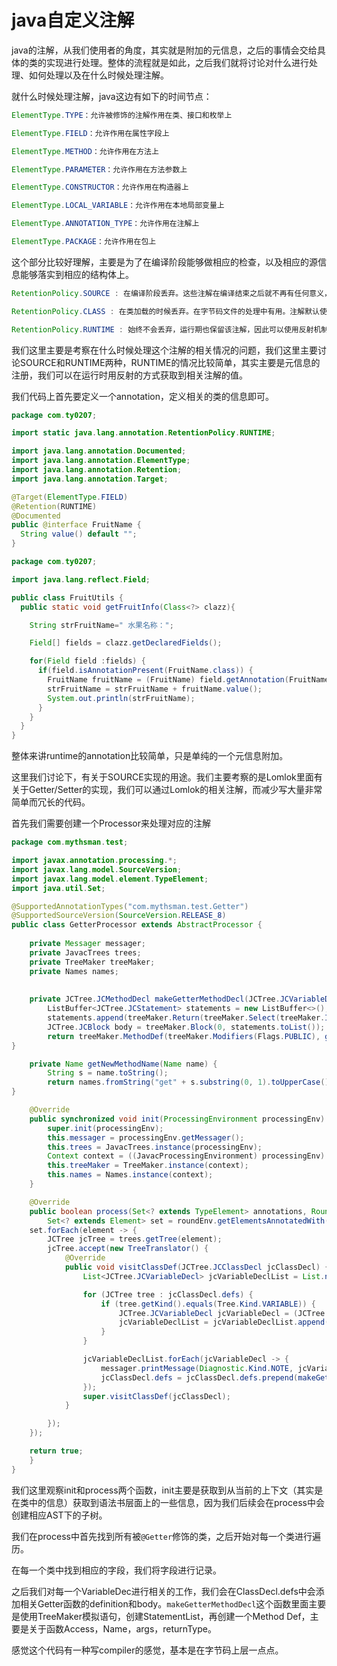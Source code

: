 # java自定义注解

java的注解，从我们使用者的角度，其实就是附加的元信息，之后的事情会交给具体的类的实现进行处理。整体的流程就是如此，之后我们就将讨论对什么进行处理、如何处理以及在什么时候处理注解。

就什么时候处理注解，java这边有如下的时间节点：

```java
ElementType.TYPE：允许被修饰的注解作用在类、接口和枚举上

ElementType.FIELD：允许作用在属性字段上

ElementType.METHOD：允许作用在方法上

ElementType.PARAMETER：允许作用在方法参数上

ElementType.CONSTRUCTOR：允许作用在构造器上

ElementType.LOCAL_VARIABLE：允许作用在本地局部变量上

ElementType.ANNOTATION_TYPE：允许作用在注解上

ElementType.PACKAGE：允许作用在包上
```

这个部分比较好理解，主要是为了在编译阶段能够做相应的检查，以及相应的源信息能够落实到相应的结构体上。

```java
RetentionPolicy.SOURCE : 在编译阶段丢弃。这些注解在编译结束之后就不再有任何意义，所以它们不会写入字节。@Override, @SuppressWarnings都属于这类注解。

RetentionPolicy.CLASS : 在类加载的时候丢弃。在字节码文件的处理中有用。注解默认使用这种方式

RetentionPolicy.RUNTIME : 始终不会丢弃，运行期也保留该注解，因此可以使用反射机制读取该注解的信息。我们自定义的注解通常使用这种方式。
```

我们这里主要是考察在什么时候处理这个注解的相关情况的问题，我们这里主要讨论SOURCE和RUNTIME两种，RUNTIME的情况比较简单，其实主要是元信息的注册，我们可以在运行时用反射的方式获取到相关注解的值。

我们代码上首先要定义一个annotation，定义相关的类的信息即可。

```java
package com.ty0207;

import static java.lang.annotation.RetentionPolicy.RUNTIME;

import java.lang.annotation.Documented;
import java.lang.annotation.ElementType;
import java.lang.annotation.Retention;
import java.lang.annotation.Target;

@Target(ElementType.FIELD)
@Retention(RUNTIME)
@Documented
public @interface FruitName {
  String value() default "";
}
```

```java
package com.ty0207;

import java.lang.reflect.Field;

public class FruitUtils {
  public static void getFruitInfo(Class<?> clazz){

    String strFruitName=" 水果名称：";

    Field[] fields = clazz.getDeclaredFields();

    for(Field field :fields) {
      if(field.isAnnotationPresent(FruitName.class)) {
        FruitName fruitName = (FruitName) field.getAnnotation(FruitName.class);
        strFruitName = strFruitName + fruitName.value();
        System.out.println(strFruitName);
      }
    }
  }
}
```

整体来讲runtime的annotation比较简单，只是单纯的一个元信息附加。

这里我们讨论下，有关于SOURCE实现的用途。我们主要考察的是Lomlok里面有关于Getter/Setter的实现，我们可以通过Lomlok的相关注解，而减少写大量非常简单而冗长的代码。

首先我们需要创建一个Processor来处理对应的注解

```java
package com.mythsman.test;

import javax.annotation.processing.*;
import javax.lang.model.SourceVersion;
import javax.lang.model.element.TypeElement;
import java.util.Set;

@SupportedAnnotationTypes("com.mythsman.test.Getter")
@SupportedSourceVersion(SourceVersion.RELEASE_8)
public class GetterProcessor extends AbstractProcessor {
    
    private Messager messager;
    private JavacTrees trees;
    private TreeMaker treeMaker;
    private Names names;
    
    
    private JCTree.JCMethodDecl makeGetterMethodDecl(JCTree.JCVariableDecl jcVariableDecl) {
 		ListBuffer<JCTree.JCStatement> statements = new ListBuffer<>();
 		statements.append(treeMaker.Return(treeMaker.Select(treeMaker.Ident(names.fromString("this")), jcVariableDecl.getName())));
 		JCTree.JCBlock body = treeMaker.Block(0, statements.toList());
 		return treeMaker.MethodDef(treeMaker.Modifiers(Flags.PUBLIC), getNewMethodName(jcVariableDecl.getName()), jcVariableDecl.vartype, List.nil(), List.nil(), List.nil(), body, null);
}

	private Name getNewMethodName(Name name) {
 		String s = name.toString();
 		return names.fromString("get" + s.substring(0, 1).toUpperCase() + s.substring(1, name.length()));
}

    @Override
    public synchronized void init(ProcessingEnvironment processingEnv) {
        super.init(processingEnv);
        this.messager = processingEnv.getMessager();
        this.trees = JavacTrees.instance(processingEnv);
        Context context = ((JavacProcessingEnvironment) processingEnv).getContext();
        this.treeMaker = TreeMaker.instance(context);
        this.names = Names.instance(context);
    }

    @Override
    public boolean process(Set<? extends TypeElement> annotations, RoundEnvironment roundEnv) {
        Set<? extends Element> set = roundEnv.getElementsAnnotatedWith(Getter.class);
    set.forEach(element -> {
        JCTree jcTree = trees.getTree(element);
        jcTree.accept(new TreeTranslator() {
            @Override
            public void visitClassDef(JCTree.JCClassDecl jcClassDecl) {
                List<JCTree.JCVariableDecl> jcVariableDeclList = List.nil();

                for (JCTree tree : jcClassDecl.defs) {
                    if (tree.getKind().equals(Tree.Kind.VARIABLE)) {
                        JCTree.JCVariableDecl jcVariableDecl = (JCTree.JCVariableDecl) tree;
                        jcVariableDeclList = jcVariableDeclList.append(jcVariableDecl);
                    }
                }

                jcVariableDeclList.forEach(jcVariableDecl -> {
                    messager.printMessage(Diagnostic.Kind.NOTE, jcVariableDecl.getName() + " has been processed");
                    jcClassDecl.defs = jcClassDecl.defs.prepend(makeGetterMethodDecl(jcVariableDecl));
                });
                super.visitClassDef(jcClassDecl);
            }

        });
    });

    return true;
    }
}
```

我们这里观察init和process两个函数，init主要是获取到从当前的上下文（其实是在类中的信息）获取到语法书层面上的一些信息，因为我们后续会在process中会创建相应AST下的子树。

我们在process中首先找到所有被`@Getter`修饰的类，之后开始对每一个类进行遍历。

在每一个类中找到相应的字段，我们将字段进行记录。

之后我们对每一个VariableDec进行相关的工作，我们会在ClassDecl.defs中会添加相关Getter函数的definition和body。`makeGetterMethodDecl`这个函数里面主要是使用TreeMaker模拟语句，创建StatementList，再创建一个Method Def，主要是关于函数Access，Name，args，returnType。

感觉这个代码有一种写compiler的感觉，基本是在字节码上层一点点。

